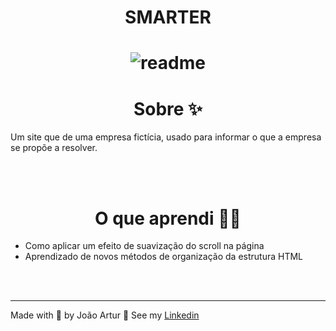 <h1 align="center">SMARTER</h1>

<h1 align="center">
    <img alt="readme" title="readme" src="./images/gif.gif">
</h1>

<h1 align="center">Sobre ✨</h1>
<p>Um site que de uma empresa fictícia, usado para informar o que a empresa se propõe a resolver.</p><br><br>

<h1 align="center">O que aprendi 👨‍💻</h1>
<ul>
    <li>Como aplicar um efeito de suavização do scroll na página</li>
    <li>Aprendizado de novos métodos de organização da estrutura HTML</li>
</ul><br><br>
<hr>
<p>Made with 💜 by João Artur 👋 See my <a href="https://www.linkedin.com/in/magalhesartur/">Linkedin</a></p>
